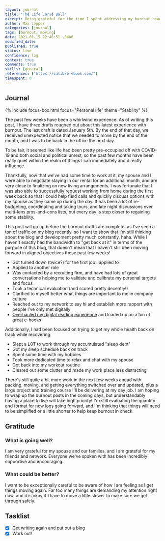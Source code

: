 ```yaml
---
layout: journal
title: "The Life Curve Ball"
excerpt: Being grateful for the time I spent addressing my burnout head-on before life decided to come in and stir things up!
author: Max Lepper
categories: [journal]
tags: [burnout, moving]
date: 2021-01-15 22:46:51 -0400
modified_date:
published: true
status: live
confidence: log
context: true
comments: true
skills: [general]
references: ["https://calibre-ebook.com/"]
timespent: 0
---
```


## Journal

{% include focus-box.html focus="Personal life" theme="Stability" %}

The past few weeks have been a whirlwind experience. As of writing this post, I have three drafts roughed out about this latest experience with burnout. The last draft is dated January 5th. By the end of that day, we received unexpected notice that we needed to move by the end of the month, and I was to be back in the office the next day.

To be fair, it seemed like life had been pretty pre-occupied off with COVID-19 and both social and political unrest, so the past few months have been really quiet within the realm of things I can immediately and directly influence.

Thankfully, now that we've had some time to work at it, my spouse and I were able to negotiate staying in our rental for an additional month, and are very close to finalizing on new living arrangements. I was fortunate that I was also able to successfully request working from home during the first week back so that I could help field calls and quickly discuss options with my spouse as they came up during the day. It has been a lot of re-budgeting, coordinating and taking tours, and late night discussions over multi-lens pros-and-cons lists, but every day is step closer to regaining some stability.

This post will go up before the burnout drafts are complete, as I've seen a ton of traffic on my blog recently, so I want to show that I'm still thinking about the blog and development pretty much constantly, haha. While I haven't exactly had the bandwidth to "get back at it" in terms of the purpose of this blog, that doesn't mean that I haven't still been moving forward in aligned objectives these past few weeks!

- Got turned down (twice?) for the first job I applied to
- Applied to another role
- Was contacted by a recruiting firm, and have had lots of great conversations helping me to validate and calibrate my personal targets and focus
- Took a technical evaluation (and scored pretty decently!)
- Clarified to myself better what things are important to me in company culture
- Reached out to my network to say hi and establish more rapport with people I've only met digitally
- [Overhauled my digital reading experience]({{page.references[0]}}) and loaded up on a ton of great e-books

Additionally, I had been focused on trying to get my whole health back on track while recovering:

- Slept a LOT to work through my accumulated "sleep debt"
- Got my sleep schedule back on track
- Spent some time with my hobbies
- Took more dedicated time to relax and chat with my spouse
- Got back into my workout routine
- Cleared out some clutter and made my work place less distracting

There's still quite a bit more work in the next few weeks ahead with packing, moving, and getting everything switched over and updated, plus a large project and training course I'll be delivering at my day job. I am hoping to wrap up the burnout posts in the coming days, but understandably having a place to live will take high priority! I'm still evaluating the quantity and format for new logs going forward, and I'm thinking that things will need to be simplified or a little shorter to help keep burnout in check.

## Gratitude

### What is going well?

I am very grateful for my spouse and our families, and I am grateful for my friends and network. Everyone we've spoken with has been incredibly supportive and encouraging.

### What could be better?

I want to be exceptionally careful to be aware of how I am feeling as I get things moving again. Far too many things are demanding my attention right now, and it is okay if I have to move a little slower to make sure we get through safely.

## Tasklist

- [x] Get writing again and put out a blog
- [x] Work out!
